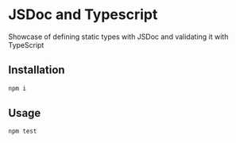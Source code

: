 # JSDoc and Typescript

Showcase of defining static types with JSDoc and validating it with TypeScript

## Installation

```bash
npm i
```

## Usage

```bash
npm test
```

